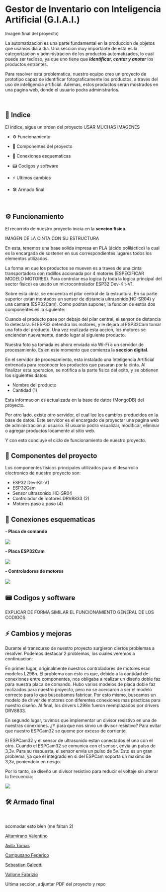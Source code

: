 # Gestor de Inventario con Inteligencia Artificial (G.I.A.I.)

Imagen final del proyecto)

La automatizacion es una parte fundamental en la produccion de objetos que usamos dia a dia. Una seccion muy importante de esta es la categorizacion y administracion de los productos automatizados, lo cual puede ser tedioso, ya que uno tiene que ***identificar, contar y anotar*** los productos entrantes.

Para resolver esta problematica, nuestro equipo creo un proyecto de prototipo capaz de identificar fotograficamente los productos, a traves del uso de inteligencia artificial. Ademas, estos productos seran mostrados en una pagina web, donde el usuario podra administrarlos.

<br>

## 📒 Indice

El indice, sigue un orden del proyecto USAR MUCHAS IMAGENES

- ⚙️ Funcionamiento

- 🔗 Componentes del proyecto

- 🔌 Conexiones esquematicas

- 📟 Codigos y software

- ⚡ Ultimos cambios

- 🛠️ Armado final

<br>

## ⚙️ Funcionamiento

El recorrido de nuestro proyecto inicia en la **seccion fisica**. 

IMAGEN DE LA CINTA CON SU ESTRUCTURA

En esta, tenemos una base solida impresa en PLA (ácido poliláctico) la cual es la encargada de sostener en sus correspondientes lugares todos los elementos utilizados.

La forma en que los productos se mueven es a traves de una cinta transportadora con rodillos accionada por 4 motores (ESPECIFICAR MODELO MOTORES). Para controlar esa logica (y toda la logica principal del sector fisico) es usado un microcontrolador ESP32 Dev-Kit-V1.

Sobre esta cinta, se encuentra el pilar central de la estructura. En su parte superior estan montados un sensor de distancia ultrasonido(HC-SR04) y una camara (ESP32Cam). Como podran suponer, la funcion de estos dos componentes es la siguiente:

Cuando el producto pase por debajo del pilar central, el sensor de distancia lo detectara. El ESP32 detendra los motores, y le dejara al ESP32Cam tomar una foto del producto. Una vez realizada esta accion, los motores se encienden nuevamente, dando lugar al siguiente producto.

Nuestra foto ya tomada es ahora enviada via Wi-Fi a un servidor de procesamiento. Es en este momento que comienza la **seccion digital**.

En el servidor de procesamiento, esta instalado una Inteligencia Artificial entrenada para reconocer los productos que pasaran por la cinta. Al finalizar esta operacion, se notifica a la parte fisica del exito, y se obtienen los siguientes datos:

- Nombre del producto
- Cantidad (1)

Esta informacion es actualizada en la base de datos (MongoDB) del proyecto.

Por otro lado, existe otro servidor, el cual lee los cambios producidos en la base de datos. Este servidor es el encargado de proyectar una pagina web de administracion al usuario. El usuario podra visualizar, modificar, eliminar o agregar productos locamente al sitio web. 

Y con esto concluye el ciclo de funcionamiento de nuestro proyecto.

## 🔗 Componentes del proyecto

Los componentes fisicos principales utilizados para el desarrollo electronico de nuestro proyecto son:

- ESP32 Dev-Kit-V1
- ESP32Cam
- Sensor ultrasonido HC-SR04
- Controlador de motores DRV8833 (2)
- Motores paso a paso (4)

## 🔌 Conexiones esquematicas

**- Placa de comando**
<br>
<br>
<img src="./Images/ESP32CamPlaca.png"/>


**- Placa ESP32Cam**
<br>
<br>
<img src="./Images/ESP32CamPlaca.png"/>

**- Controladores de motores**
<br>
<br>
<img src="./Images/Controladores%20de%20motores.png"/>

## 📟 Codigos y software

EXPLICAR DE FORMA SIMILAR EL FUNCIONAMIENTO GENERAL DE LOS CODIGOS

## ⚡ Cambios y mejoras

Durante el transcurso de nuestro proyecto surgieron ciertos problemas a resolver. Podemos destacar 2 problemas, los cuales veremos a continuacion:

En primer lugar, originalmente nuestros controladores de motores eran modelos L298n.
El problema con esto es que, debido a la cantidad de conexiones entre componentes, nos obligaba a realizar un diseño doble faz para nuestra placa de comando. 
Hubo varios modelos de placa doble faz realizados para nuestro proyecto, pero no se acercaron a ser el modelo correcto para lo que buscabamos fabricar.
Por esto mismo, buscamos un modelo de driver de motores con diferentes conexiones mas practicas para nuestro diseño. 
Al final, los drivers L298n fueron reemplazados por drivers DRV8833. 

En segundo lugar, tuvimos que implementar un divisor resistivo en una de nuestras conexiones. ¿Y para que nos sirvio un divisor resistivo? Para evitar que nuestro ESPCam32 se queme por exceso de corriente.

El ESPCam32 y el sensor de ultrasonido estan conectados el uno con el otro. Cuando el ESPCam32 se comunica con el sensor, envia un pulso de 3,3v. Para su respuesta, el sensor envia un pulso de 5v. Esto es un gran problema, ya que el integrado en si del ESPCam soporta un maximo de 3,3v, poniendolo en riesgo.

Por lo tanto, se diseño un divisor resistivo para reducir el voltaje sin alterar la frecuencia:

<img src="./Images/PlacaAdaptadora.png"/>

## 🛠️ Armado final


<br>


acomodar esto bien (me faltan 2)

[Altamirano Valentino]()

[Avila Tomas](https://github.com/VMASPAD)

[Campusano Federico](https://github.com/FedeCampu1)

[Sebastian Galeotti]()

[Vallone Fabrizio](https://github.com/FabrizioVal)










Ultima seccion, adjuntar PDF del proyecto y repo
